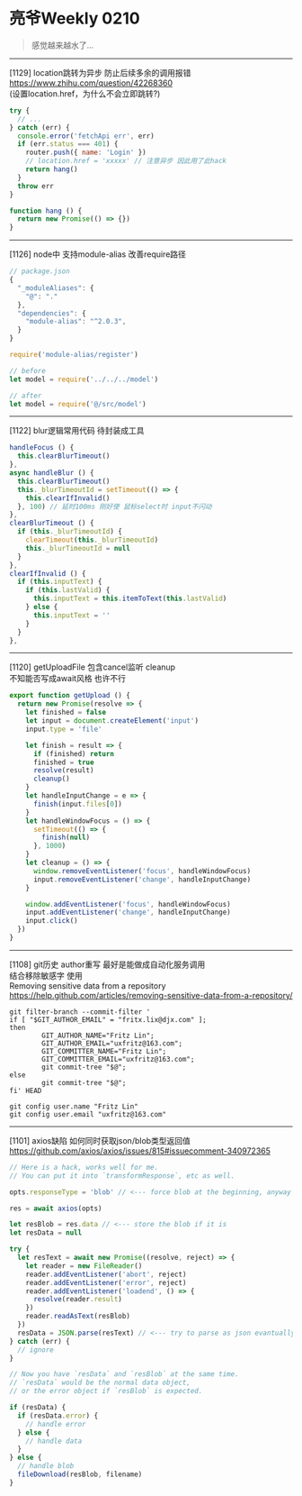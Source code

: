 # 亮爷Weekly 0210

> 感觉越来越水了...

---

[1129] location跳转为异步 防止后续多余的调用报错<br>
https://www.zhihu.com/question/42268360<br>
(设置location.href，为什么不会立即跳转?)


```js
try {
  // ...
} catch (err) {
  console.error('fetchApi err', err)
  if (err.status === 401) {
    router.push({ name: 'Login' })
    // location.href = 'xxxxx' // 注意异步 因此用了此hack
    return hang()
  }
  throw err
}

function hang () {
  return new Promise(() => {})
}
```

---

[1126] node中 支持module-alias 改善require路径

```js
// package.json
{
  "_moduleAliases": {
    "@": "."
  },
  "dependencies": {
    "module-alias": "^2.0.3",
  }
}
```

```js
require('module-alias/register')

// before
let model = require('../../../model')

// after
let model = require('@/src/model')
```

---

[1122] blur逻辑常用代码 待封装成工具

```js
handleFocus () {
  this.clearBlurTimeout()
},
async handleBlur () {
  this.clearBlurTimeout()
  this._blurTimeoutId = setTimeout(() => {
    this.clearIfInvalid()
  }, 100) // 延时100ms 刚好使 鼠标select时 input不闪动
},
clearBlurTimeout () {
  if (this._blurTimeoutId) {
    clearTimeout(this._blurTimeoutId)
    this._blurTimeoutId = null
  }
},
clearIfInvalid () {
  if (this.inputText) {
    if (this.lastValid) {
      this.inputText = this.itemToText(this.lastValid)
    } else {
      this.inputText = ''
    }
  }
},
```

---

[1120] getUploadFile 包含cancel监听 cleanup<br>
不知能否写成await风格 也许不行

```js
export function getUpload () {
  return new Promise(resolve => {
    let finished = false
    let input = document.createElement('input')
    input.type = 'file'

    let finish = result => {
      if (finished) return
      finished = true
      resolve(result)
      cleanup()
    }
    let handleInputChange = e => {
      finish(input.files[0])
    }
    let handleWindowFocus = () => {
      setTimeout(() => {
        finish(null)
      }, 1000)
    }
    let cleanup = () => {
      window.removeEventListener('focus', handleWindowFocus)
      input.removeEventListener('change', handleInputChange)
    }

    window.addEventListener('focus', handleWindowFocus)
    input.addEventListener('change', handleInputChange)
    input.click()
  })
}
```

---

[1108] git历史 author重写 最好是能做成自动化服务调用<br>
结合移除敏感字 使用<br>
Removing sensitive data from a repository<br>
https://help.github.com/articles/removing-sensitive-data-from-a-repository/

```plain
git filter-branch --commit-filter '
if [ "$GIT_AUTHOR_EMAIL" = "fritx.lix@djx.com" ];
then
        GIT_AUTHOR_NAME="Fritz Lin";
        GIT_AUTHOR_EMAIL="uxfritz@163.com";
        GIT_COMMITTER_NAME="Fritz Lin";
        GIT_COMMITTER_EMAIL="uxfritz@163.com";
        git commit-tree "$@";
else
        git commit-tree "$@";
fi' HEAD
```

```plain
git config user.name "Fritz Lin"
git config user.email "uxfritz@163.com"
```

---

[1101] axios缺陷 如何同时获取json/blob类型返回值<br>
https://github.com/axios/axios/issues/815#issuecomment-340972365

```js
// Here is a hack, works well for me.
// You can put it into `transformResponse`, etc as well.

opts.responseType = 'blob' // <--- force blob at the beginning, anyway

res = await axios(opts)

let resBlob = res.data // <--- store the blob if it is
let resData = null

try {
  let resText = await new Promise((resolve, reject) => {
    let reader = new FileReader()
    reader.addEventListener('abort', reject)
    reader.addEventListener('error', reject)
    reader.addEventListener('loadend', () => {
      resolve(reader.result)
    })
    reader.readAsText(resBlob)
  })
  resData = JSON.parse(resText) // <--- try to parse as json evantually
} catch (err) {
  // ignore
}

// Now you have `resData` and `resBlob` at the same time.
// `resData` would be the normal data object,
// or the error object if `resBlob` is expected.

if (resData) {
  if (resData.error) {
    // handle error
  } else {
    // handle data
  }
} else {
  // handle blob
  fileDownload(resBlob, filename)
}
```